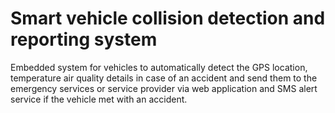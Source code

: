 # Smart vehicle collision detection and reporting system
Embedded system for vehicles to automatically detect the GPS 
location, temperature air quality details in case of an accident and 
send them to the emergency services or service provider via web 
application and SMS alert service if the vehicle met with an accident. 

